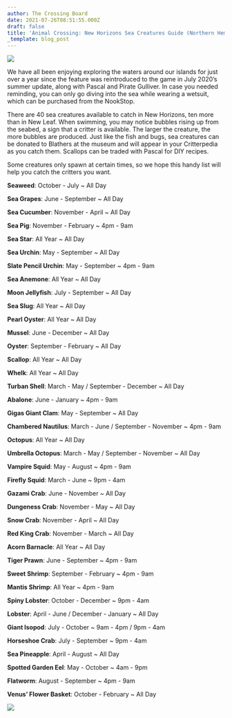 ```yaml
---
author: The Crossing Board
date: 2021-07-26T08:51:55.000Z
draft: false
title: 'Animal Crossing: New Horizons Sea Creatures Guide (Northern Hemisphere)'
_template: blog_post
---
```


![](/images/news/vampire-squid.png)

We have all been enjoying exploring the waters around our islands for just over a year since the feature was reintroduced to the game in July 2020’s summer update, along with Pascal and Pirate Gulliver. In case you needed reminding, you can only go diving into the sea while wearing a wetsuit, which can be purchased from the NookStop.

There are 40 sea creatures available to catch in New Horizons, ten more than in New Leaf. When swimming, you may notice bubbles rising up from the seabed, a sign that a critter is available. The larger the creature, the more bubbles are produced. Just like the fish and bugs, sea creatures can be donated to Blathers at the museum and will appear in your Critterpedia as you catch them. Scallops can be traded with Pascal for DIY recipes.

Some creatures only spawn at certain times, so we hope this handy list will help you catch the critters you want.

**Seaweed**: October - July \~ All Day

**Sea Grapes**: June - September \~ All Day

**Sea Cucumber**: November - April \~ All Day

**Sea Pig**: November - February \~ 4pm - 9am

**Sea Star**: All Year \~ All Day

**Sea Urchin**: May - September \~ All Day

**Slate Pencil Urchin**: May - September \~ 4pm - 9am

**Sea Anemone**: All Year \~ All Day

**Moon Jellyfish**: July - September \~ All Day

**Sea Slug**: All Year \~ All Day

**Pearl Oyster**: All Year \~ All Day

**Mussel**: June - December \~ All Day

**Oyster**: September - February \~ All Day

**Scallop**: All Year \~ All Day

**Whelk**: All Year \~ All Day

**Turban Shell**: March - May / September - December \~ All Day

**Abalone**: June - January \~ 4pm - 9am

**Gigas Giant Clam**: May - September \~ All Day

**Chambered Nautilus**: March - June / September - November \~ 4pm - 9am

**Octopus**: All Year \~ All Day

**Umbrella Octopus**: March - May / September - November \~ All Day

**Vampire Squid**: May - August \~ 4pm - 9am

**Firefly Squid**: March - June \~ 9pm - 4am

**Gazami Crab**: June - November \~ All Day

**Dungeness Crab**: November - May \~ All Day

**Snow Crab**: November - April \~ All Day

**Red King Crab**: November - March \~ All Day

**Acorn Barnacle**: All Year \~ All Day

**Tiger Prawn**: June - September \~ 4pm - 9am

**Sweet Shrimp**: September - February \~ 4pm - 9am

**Mantis Shrimp**: All Year \~ 4pm - 9am

**Spiny Lobster**: October - December \~ 9pm - 4am

**Lobster**: April - June / December - January \~ All Day

**Giant Isopod**: July - October \~ 9am - 4pm / 9pm - 4am

**Horseshoe Crab**: July - September \~ 9pm - 4am

**Sea Pineapple**: April - August \~ All Day

**Spotted Garden Eel**: May - October \~ 4am - 9pm

**Flatworm**: August - September \~ 4pm - 9am

**Venus’ Flower Basket**: October - February \~ All Day

![](/images/news/moon-jellyfish.png)

